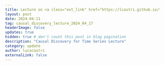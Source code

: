 ```yaml
---
title: Lecture on <a class="ext_link" href="https://lcastri.github.io/talk/2024_04_17_causal_discovery_ts_data_lecture.pdf">Causal Discovery for Time-Series Data</a> in the Artificial Intelligence course of the Computer Science program at the University of Padua.
layout: post
date: 2024-04-11
tag: causal_discovery_lecture_2024_04_17
headerImage: false
updates: true
hidden: true # don't count this post in blog pagination
description: "Causal Discovery for Time Series Lecture"
category: update
author: lucacastri
externalLink: false
---
```

